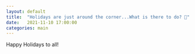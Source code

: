 ```yaml
---
layout: default
title:  "Holidays are just around the corner...What is there to do? 🤔"
date:   2021-11-10 17:00:00
categories: main
---
```


Happy Holidays to all! 


